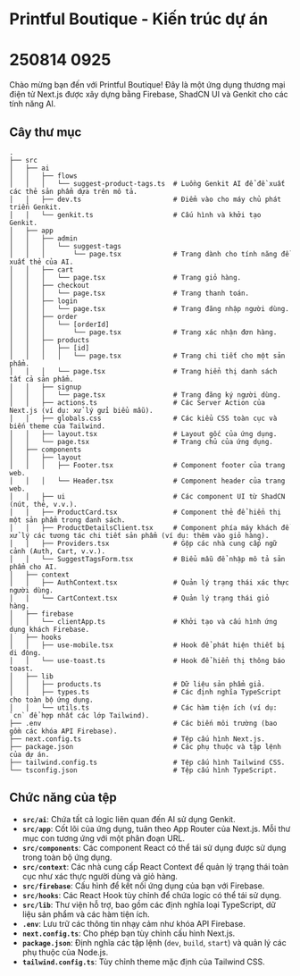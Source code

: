 # Printful Boutique - Kiến trúc dự án

# 250814 0925


Chào mừng bạn đến với Printful Boutique! Đây là một ứng dụng thương mại điện tử Next.js được xây dựng bằng Firebase, ShadCN UI và Genkit cho các tính năng AI.

## Cây thư mục

```
.
├── src
│   ├── ai
│   │   ├── flows
│   │   │   └── suggest-product-tags.ts  # Luồng Genkit AI để đề xuất các thẻ sản phẩm dựa trên mô tả.
│   │   ├── dev.ts                       # Điểm vào cho máy chủ phát triển Genkit.
│   │   └── genkit.ts                    # Cấu hình và khởi tạo Genkit.
│   ├── app
│   │   ├── admin
│   │   │   └── suggest-tags
│   │   │       └── page.tsx             # Trang dành cho tính năng đề xuất thẻ của AI.
│   │   ├── cart
│   │   │   └── page.tsx                 # Trang giỏ hàng.
│   │   ├── checkout
│   │   │   └── page.tsx                 # Trang thanh toán.
│   │   ├── login
│   │   │   └── page.tsx                 # Trang đăng nhập người dùng.
│   │   ├── order
│   │   │   └── [orderId]
│   │   │       └── page.tsx             # Trang xác nhận đơn hàng.
│   │   ├── products
│   │   │   ├── [id]
│   │   │   │   └── page.tsx             # Trang chi tiết cho một sản phẩm.
│   │   │   └── page.tsx                 # Trang hiển thị danh sách tất cả sản phẩm.
│   │   ├── signup
│   │   │   └── page.tsx                 # Trang đăng ký người dùng.
│   │   ├── actions.ts                   # Các Server Action của Next.js (ví dụ: xử lý gửi biểu mẫu).
│   │   ├── globals.css                  # Các kiểu CSS toàn cục và biến theme của Tailwind.
│   │   ├── layout.tsx                   # Layout gốc của ứng dụng.
│   │   └── page.tsx                     # Trang chủ của ứng dụng.
│   ├── components
│   │   ├── layout
│   │   │   ├── Footer.tsx               # Component footer của trang web.
│   │   │   └── Header.tsx               # Component header của trang web.
│   │   ├── ui                           # Các component UI từ ShadCN (nút, thẻ, v.v.).
│   │   ├── ProductCard.tsx              # Component thẻ để hiển thị một sản phẩm trong danh sách.
│   │   ├── ProductDetailsClient.tsx     # Component phía máy khách để xử lý các tương tác chi tiết sản phẩm (ví dụ: thêm vào giỏ hàng).
│   │   ├── Providers.tsx                # Gộp các nhà cung cấp ngữ cảnh (Auth, Cart, v.v.).
│   │   └── SuggestTagsForm.tsx          # Biểu mẫu để nhập mô tả sản phẩm cho AI.
│   ├── context
│   │   ├── AuthContext.tsx              # Quản lý trạng thái xác thực người dùng.
│   │   └── CartContext.tsx              # Quản lý trạng thái giỏ hàng.
│   ├── firebase
│   │   └── clientApp.ts                 # Khởi tạo và cấu hình ứng dụng khách Firebase.
│   ├── hooks
│   │   ├── use-mobile.tsx               # Hook để phát hiện thiết bị di động.
│   │   └── use-toast.ts                 # Hook để hiển thị thông báo toast.
│   ├── lib
│   │   ├── products.ts                  # Dữ liệu sản phẩm giả.
│   │   ├── types.ts                     # Các định nghĩa TypeScript cho toàn bộ ứng dụng.
│   │   └── utils.ts                     # Các hàm tiện ích (ví dụ: `cn` để hợp nhất các lớp Tailwind).
├── .env                                 # Các biến môi trường (bao gồm các khóa API Firebase).
├── next.config.ts                       # Tệp cấu hình Next.js.
├── package.json                         # Các phụ thuộc và tập lệnh của dự án.
├── tailwind.config.ts                   # Tệp cấu hình Tailwind CSS.
└── tsconfig.json                        # Tệp cấu hình TypeScript.
```

## Chức năng của tệp

- **`src/ai`**: Chứa tất cả logic liên quan đến AI sử dụng Genkit.
- **`src/app`**: Cốt lõi của ứng dụng, tuân theo App Router của Next.js. Mỗi thư mục con tương ứng với một phân đoạn URL.
- **`src/components`**: Các component React có thể tái sử dụng được sử dụng trong toàn bộ ứng dụng.
- **`src/context`**: Các nhà cung cấp React Context để quản lý trạng thái toàn cục như xác thực người dùng và giỏ hàng.
- **`src/firebase`**: Cấu hình để kết nối ứng dụng của bạn với Firebase.
- **`src/hooks`**: Các React Hook tùy chỉnh để chứa logic có thể tái sử dụng.
- **`src/lib`**: Thư viện hỗ trợ, bao gồm các định nghĩa loại TypeScript, dữ liệu sản phẩm và các hàm tiện ích.
- **`.env`**: Lưu trữ các thông tin nhạy cảm như khóa API Firebase.
- **`next.config.ts`**: Cho phép bạn tùy chỉnh cấu hình Next.js.
- **`package.json`**: Định nghĩa các tập lệnh (`dev`, `build`, `start`) và quản lý các phụ thuộc của Node.js.
- **`tailwind.config.ts`**: Tùy chỉnh theme mặc định của Tailwind CSS.
